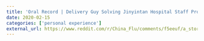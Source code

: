 ```yaml
---
title: 'Oral Record | Delivery Guy Solving Jinyintan Hospital Staff Problems: I Was Not Delivering Packages, I Was Delivering People that Saved Lives!'
date: 2020-02-15
categories: ['personal experience']
external_url: https://www.reddit.com/r/China_Flu/comments/f5eeuf/a_story_of_wangyong_a_delivery_man_helped_over/
---
```

